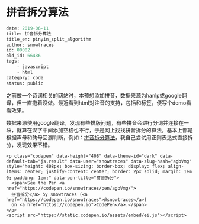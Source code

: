 # 拼音拆分算法

```meta
date: 2019-06-11
title: 拼音拆分算法
title_en: pinyin_split_algorithm
author: snowtraces
id: 00002
old_id: 66486
tags:
    - javascript
	- html
category: code
status: public
```
之前做一个诗词相关的网站时，本预想添加拼音，数据来源为hanlp或google翻译，但一直拖着没做。最近看到html对注音的支持，包括和标签，便写个demo看看效果。

数据来源使用google翻译，发现有些排版问题，有些拼音会进行分词并连接在一块，就算在汉字中间添加空格也不行，于是网上找找拼音拆分的算法，基本上都是根据声母和韵母回溯判断，例如：[拼音拆分算法](https://my.oschina.net/u/2541538/blog/610747)，我自己尝试用正则表达式直接拆分，发现效果不错。

```exec
<p class="codepen" data-height="408" data-theme-id="dark" data-default-tab="js,result" data-user="snowtraces" data-slug-hash="agbVmg" style="height: 408px; box-sizing: border-box; display: flex; align-items: center; justify-content: center; border: 2px solid; margin: 1em 0; padding: 1em;" data-pen-title="拼音拆分">
  <span>See the Pen <a href="https://codepen.io/snowtraces/pen/agbVmg/">
  拼音拆分</a> by snowtraces (<a href="https://codepen.io/snowtraces">@snowtraces</a>)
  on <a href="https://codepen.io">CodePen</a>.</span>
</p>
<script src="https://static.codepen.io/assets/embed/ei.js"></script>
```

